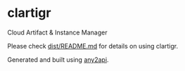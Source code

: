 # clartigr

Cloud Artifact & Instance Manager

Please check [dist/README.md](dist/README.md) for details on using clartigr.

Generated and built using [any2api](http://any2api.org).
